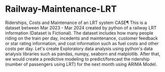 # Railway-Maintenance-LRT
Riderships, Costs and Maintenance of an LRT system
CASE¶
This is a dataset between Mar 2023 - Mar 2024 created by python of a railway LRT information (Dataset is Fictional). The dataset includes how many people riding on the train per day, incedents and maintenance, customer feedback or star rating information, and cost information such as fuel costs and other costs per day. Let's create Exploratory data analysis using python's data analysis libraries such as pandas, numpy, seaborn and matplotlib. After that, we would create a predictive modeling to predict/forecast the ridership (number of passengers using LRT) for the next month using ARIMA Model.

